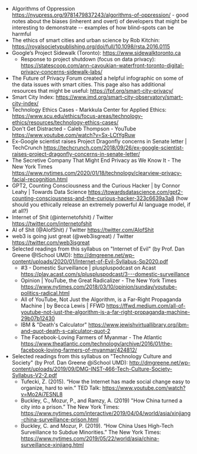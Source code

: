 - Algorithms of Oppression
https://nyupress.org/9781479837243/algorithms-of-oppression/ - good notes about the biases (inherent and overt) of developers that might be interesting to demonstrate -- examples of how blind-spots can be harmful
- The ethics of smart cities and urban science by Rob Kitchin: https://royalsocietypublishing.org/doi/full/10.1098/rsta.2016.0115
- Google’s Project Sidewalk (Toronto): https://www.sidewalktoronto.ca 
	- Response to project shutdown (focus on data privacy): https://statescoop.com/ann-cavoukian-waterfront-toronto-digital-privacy-concerns-sidewalk-labs/ 
- The Future of Privacy Forum created a helpful infographic on some of the data issues with smart cities. This page also has additional resources that might be useful: https://fpf.org/smart-city-privacy/
- Smart City Index: https://www.imd.org/smart-city-observatory/smart-city-index/
- Technology Ethics Cases - Markkula Center for Applied Ethics: https://www.scu.edu/ethics/focus-areas/technology-ethics/resources/technology-ethics-cases/
- Don't Get Distracted - Caleb Thompson - YouTube https://www.youtube.com/watch?v=Sx-LCtYgRuw
- Ex-Google scientist raises Project Dragonfly concerns in Senate letter | TechCrunch https://techcrunch.com/2018/09/26/ex-google-scientist-raises-project-dragonfly-concerns-in-senate-letter/
- The Secretive Company That Might End Privacy as We Know It - The New York Times https://www.nytimes.com/2020/01/18/technology/clearview-privacy-facial-recognition.html
- GPT2, Counting Consciousness and the Curious Hacker | by Connor Leahy | Towards Data Science https://towardsdatascience.com/gpt2-counting-consciousness-and-the-curious-hacker-323c6639a3a8 (how should you ethically release an extremely powerful AI language model, if at all?)
- Internet of Shit (@internetofshit) / Twitter https://twitter.com/internetofshit
- AI of Shit (@AIofShit) / Twitter https://twitter.com/AIofShit
- web3 is going just great (@web3isgreat) / Twitter https://twitter.com/web3isgreat
- Selected readings from this syllabus on "Internet of Evil" (by Prof. Dan Greene @ISchool UMD): http://dmgreene.net/wp-content/uploads/2020/01/Internet-of-Evil-Syllabus-Sp2020.pdf
	- #3 - Domestic Surveillance | pluspluspodcast on Acast https://play.acast.com/s/pluspluspodcast/3---domestic-surveillance
	- Opinion | YouTube, the Great Radicalizer - The New York Times https://www.nytimes.com/2018/03/10/opinion/sunday/youtube-politics-radical.html
	- All of YouTube, Not Just the Algorithm, is a Far-Right Propaganda Machine | by Becca Lewis | FFWD https://ffwd.medium.com/all-of-youtube-not-just-the-algorithm-is-a-far-right-propaganda-machine-29b07b12430
	- IBM & "Death's Calculator" https://www.jewishvirtuallibrary.org/ibm-and-quot-death-s-calculator-quot-2
	- The Facebook-Loving Farmers of Myanmar - The Atlantic https://www.theatlantic.com/technology/archive/2016/01/the-facebook-loving-farmers-of-myanmar/424812/
- Selected readings from this syllabus on "Technology Culture and Society" (by Prof. Dan Greene @iSchool UMD): http://dmgreene.net/wp-content/uploads/2019/09/DMG-INST-466-Tech-Culture-Society-Syllabus-V2-2.pdf
	- Tufecki, Z. (2015). “How the Internet has made social change easy to organize, hard to win.” TED Talk: https://www.youtube.com/watch?v=Mo2Ai7ESNL8
	- Buckley, C., Mozur, P., and Ramzy, A. (2019) "How China turned a city into a prison.” The New York Times: https://www.nytimes.com/interactive/2019/04/04/world/asia/xinjiang-china-surveillance-prison.html
	- Buckley, C. and Mozur, P. (2019). “How China Uses High-Tech Surveillance to Subdue Minorities.” The New York Times: https://www.nytimes.com/2019/05/22/world/asia/china-surveillance-xinjiang.html

